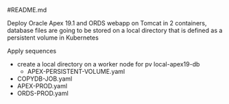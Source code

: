 #README.md

Deploy Oracle Apex 19.1 and ORDS webapp on Tomcat in 2 containers, database files are going to be stored on a local directory that is defined as a persistent volume in Kubernetes

Apply sequences

- create a local directory on a worker node for pv local-apex19-db
  - APEX-PERSISTENT-VOLUME.yaml
- COPYDB-JOB.yaml
- APEX-PROD.yaml
- ORDS-PROD.yaml

